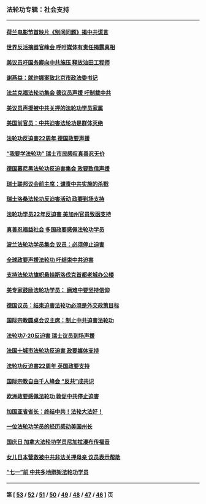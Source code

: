 ### 法轮功专辑：社会支持
---
#### [荷兰电影节首映片《别问问题》揭中共谎言](../../pages/nf4386/n13321179.md?10260430) 
#### [世界反活摘器官峰会 呼吁媒体有责任揭露真相](../../pages/nf4386/n13264475.md?10260430) 
#### [美议员吁国务卿向中共施压 释放油田工程师](../../pages/nf4386/n13233845.md?10260430) 
#### [谢燕益：就许娜案致北京市政法委书记](../../pages/nf4386/n13182701.md?10260430) 
#### [法兰克福法轮功集会 德议员声援 吁制裁中共](../../pages/nf4386/n13175975.md?10260430) 
#### [美议员声援被中共关押的法轮功学员家属](../../pages/nf4386/n13158310.md?10260430) 
#### [美国前官员：中共迫害法轮功是群体灭绝](../../pages/nf4386/n13157750.md?10260430) 
#### [法轮功反迫害22周年 德国政要声援](../../pages/nf4386/n13143632.md?10260430) 
#### [“我要学法轮功” 瑞士市民感叹真善忍无价](../../pages/nf4386/n13129633.md?10260430) 
#### [德国慕尼黑法轮功反迫害集会 政要致信声援](../../pages/nf4386/n13129148.md?10260430) 
#### [瑞士联邦议会前主席：谴责中共实施的杀戮](../../pages/nf4386/n13127336.md?10260430) 
#### [瑞士洛桑法轮功反迫害活动 政要到场支持](../../pages/nf4386/n13119398.md?10260430) 
#### [法轮功学员22年反迫害 美加州官员致函支持](../../pages/nf4386/n13118879.md?10260430) 
#### [真善忍福益社会 多国政要感佩法轮功学员](../../pages/nf4386/n13116951.md?10260430) 
#### [波兰法轮功学员集会 议员：必须停止迫害](../../pages/nf4386/n13116685.md?10260430) 
#### [全球政要声援法轮功 吁结束中共迫害](../../pages/nf4386/n13114441.md?10260430) 
#### [支持法轮功旗帜悬挂斯洛伐克首都老城办公楼](../../pages/nf4386/n13112261.md?10260430) 
#### [美专家鼓励法轮功学员： 磨难中要坚持信仰](../../pages/nf4386/n13108359.md?10260430) 
#### [德国议员：结束迫害法轮功必须是外交政策目标](../../pages/nf4386/n13109600.md?10260430) 
#### [国际宗教圆桌会议主席：制止中共迫害法轮功](../../pages/nf4386/n13108177.md?10260430) 
#### [法轮功7·20反迫害 瑞士议员到场声援](../../pages/nf4386/n13107072.md?10260430) 
#### [法国十城市法轮功反迫害 政要媒体支持](../../pages/nf4386/n13104833.md?10260430) 
#### [法轮功反迫害22周年 英国政要支持](../../pages/nf4386/n13091349.md?10260430) 
#### [国际宗教自由千人峰会 “反共”成共识](../../pages/nf4386/n13091403.md?10260430) 
#### [欧洲政要感佩法轮功 敦促中共停止迫害](../../pages/nf4386/n13090743.md?10260430) 
#### [加国亚省省长：终结中共！法轮大法好！](../../pages/nf4386/n13084394.md?10260430) 
#### [一位法轮功学员的经历感动美国州长](../../pages/nf4386/n13078953.md?10260430) 
#### [国庆日 加拿大法轮功学员尼加拉瀑布传福音](../../pages/nf4386/n13064493.md?10260430) 
#### [女儿日本营救被中共非法关押母亲 议员表示帮助](../../pages/nf4386/n13053042.md?10260430) 
#### [“七一”前 中共多地绑架法轮功学员](../../pages/nf4386/n13045655.md?10260430) 

---
#### 第 [ [53](./53.md?10260430) / [52](./52.md?10260430) / [51](./51.md?10260430) / [50](./50.md?10260430) / [49](./49.md?10260430) / [48](./48.md?10260430) / [47](./47.md?10260430) / [46](./46.md?10260430) ] 页
